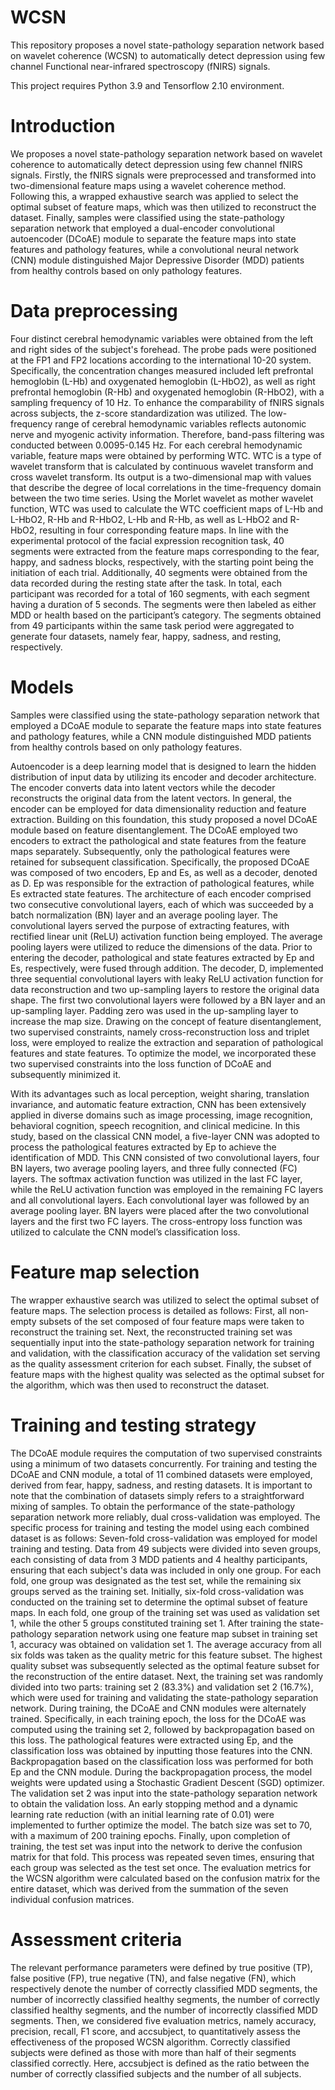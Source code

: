 # WCSN
This repository proposes a novel state-pathology separation network based on wavelet coherence (WCSN) to automatically detect depression using few channel Functional near-infrared spectroscopy (fNIRS) signals.

This project requires Python 3.9 and Tensorflow 2.10 environment.

# Introduction
We proposes a novel state-pathology separation network based on wavelet coherence to automatically detect depression using few channel fNIRS signals. Firstly, the fNIRS signals were preprocessed and transformed into two-dimensional feature maps using a wavelet coherence method. Following this, a wrapped exhaustive search was applied to select the optimal subset of feature maps, which was then utilized to reconstruct the dataset. Finally, samples were classified using the state-pathology separation network that employed a dual-encoder convolutional autoencoder (DCoAE) module to separate the feature maps into state features and pathology features, while a convolutional neural network (CNN) module distinguished Major Depressive Disorder (MDD) patients from healthy controls based on only pathology features.

# Data preprocessing
Four distinct cerebral hemodynamic variables were obtained from the left and right sides of the subject's forehead. The probe pads were positioned at the FP1 and FP2 locations according to the international 10-20 system. Specifically, the concentration changes measured included left prefrontal hemoglobin (L-Hb) and oxygenated hemoglobin (L-HbO2), as well as right prefrontal hemoglobin (R-Hb) and oxygenated hemoglobin (R-HbO2), with a sampling frequency of 10 Hz. To enhance the comparability of fNIRS signals across subjects, the z-score standardization was utilized. The low-frequency range of cerebral hemodynamic variables reflects autonomic nerve and myogenic activity information. Therefore, band-pass filtering was conducted between 0.0095-0.145 Hz.
For each cerebral hemodynamic variable, feature maps were obtained by performing WTC. WTC is a type of wavelet transform that is calculated by continuous wavelet transform and cross wavelet transform. Its output is a two-dimensional map with values that describe the degree of local correlations in the time-frequency domain between the two time series. Using the Morlet wavelet as mother wavelet function, WTC was used to calculate the WTC coefficient maps of L-Hb and L-HbO2, R-Hb and R-HbO2, L-Hb and R-Hb, as well as L-HbO2 and R-HbO2, resulting in four corresponding feature maps.
In line with the experimental protocol of the facial expression recognition task, 40 segments were extracted from the feature maps corresponding to the fear, happy, and sadness blocks, respectively, with the starting point being the initiation of each trial. Additionally, 40 segments were obtained from the data recorded during the resting state after the task. In total, each participant was recorded for a total of 160 segments, with each segment having a duration of 5 seconds. The segments were then labeled as either MDD or health based on the participant’s category. The segments obtained from 49 participants within the same task period were aggregated to generate four datasets, namely fear, happy, sadness, and resting, respectively.

# Models
Samples were classified using the state-pathology separation network that employed a DCoAE module to separate the feature maps into state features and pathology features, while a CNN module distinguished MDD patients from healthy controls based on only pathology features.

Autoencoder is a deep learning model that is designed to learn the hidden distribution of input data by utilizing its encoder and decoder architecture. The encoder converts data into latent vectors while the decoder reconstructs the original data from the latent vectors. In general, the encoder can be employed for data dimensionality reduction and feature extraction. Building on this foundation, this study proposed a novel DCoAE module based on feature disentanglement. The DCoAE employed two encoders to extract the pathological and state features from the feature maps separately. Subsequently, only the pathological features were retained for subsequent classification.
Specifically, the proposed DCoAE was composed of two encoders, Ep and Es, as well as a decoder, denoted as D. Ep was responsible for the extraction of pathological features, while Es extracted state features. The architecture of each encoder comprised two consecutive convolutional layers, each of which was succeeded by a batch normalization (BN) layer and an average pooling layer. The convolutional layers served the purpose of extracting features, with rectified linear unit (ReLU) activation function being employed. The average pooling layers were utilized to reduce the dimensions of the data. Prior to entering the decoder, pathological and state features extracted by Ep and Es, respectively, were fused through addition. The decoder, D, implemented three sequential convolutional layers with leaky ReLU activation function for data reconstruction and two up-sampling layers to restore the original data shape. The first two convolutional layers were followed by a BN layer and an up-sampling layer. Padding zero was used in the up-sampling layer to increase the map size.
Drawing on the concept of feature disentanglement, two supervised constraints, namely cross-reconstruction loss and triplet loss, were employed to realize the extraction and separation of pathological features and state features. To optimize the model, we incorporated these two supervised constraints into the loss function of DCoAE and subsequently minimized it.

With its advantages such as local perception, weight sharing, translation invariance, and automatic feature extraction, CNN has been extensively applied in diverse domains such as image processing, image recognition, behavioral cognition, speech recognition, and clinical medicine. In this study, based on the classical CNN model, a five-layer CNN was adopted to process the pathological features extracted by Ep to achieve the identification of MDD. This CNN consisted of two convolutional layers, four BN layers, two average pooling layers, and three fully connected (FC) layers. The softmax activation function was utilized in the last FC layer, while the ReLU activation function was employed in the remaining FC layers and all convolutional layers. Each convolutional layer was followed by an average pooling layer. BN layers were placed after the two convolutional layers and the first two FC layers. The cross-entropy loss function was utilized to calculate the CNN model’s classification loss.

# Feature map selection
The wrapper exhaustive search was utilized to select the optimal subset of feature maps. The selection process is detailed as follows:
First, all non-empty subsets of the set composed of four feature maps were taken to reconstruct the training set. Next, the reconstructed training set was sequentially input into the state-pathology separation network for training and validation, with the classification accuracy of the validation set serving as the quality assessment criterion for each subset. Finally, the subset of feature maps with the highest quality was selected as the optimal subset for the algorithm, which was then used to reconstruct the dataset.

# Training and testing strategy
The DCoAE module requires the computation of two supervised constraints using a minimum of two datasets concurrently. For training and testing the DCoAE and CNN module, a total of 11 combined datasets were employed, derived from fear, happy, sadness, and resting datasets. It is important to note that the combination of datasets simply refers to a straightforward mixing of samples. To obtain the performance of the state-pathology separation network more reliably, dual cross-validation was employed. The specific process for training and testing the model using each combined dataset is as follows:
Seven-fold cross-validation was employed for model training and testing. Data from 49 subjects were divided into seven groups, each consisting of data from 3 MDD patients and 4 healthy participants, ensuring that each subject's data was included in only one group. For each fold, one group was designated as the test set, while the remaining six groups served as the training set. Initially, six-fold cross-validation was conducted on the training set to determine the optimal subset of feature maps. In each fold, one group of the training set was used as validation set 1, while the other 5 groups constituted training set 1. After training the state-pathology separation network using one feature map subset in training set 1, accuracy was obtained on validation set 1. The average accuracy from all six folds was taken as the quality metric for this feature subset. The highest quality subset was subsequently selected as the optimal feature subset for the reconstruction of the entire dataset. Next, the training set was randomly divided into two parts: training set 2 (83.3%) and validation set 2 (16.7%), which were used for training and validating the state-pathology separation network. During training, the DCoAE and CNN modules were alternately trained. Specifically, in each training epoch, the loss for the DCoAE was computed using the training set 2, followed by backpropagation based on this loss. The pathological features were extracted using Ep, and the classification loss was obtained by inputting those features into the CNN. Backpropagation based on the classification loss was performed for both Ep and the CNN module. During the backpropagation process, the model weights were updated using a Stochastic Gradient Descent (SGD) optimizer. The validation set 2 was input into the state-pathology separation network to obtain the validation loss. An early stopping method and a dynamic learning rate reduction (with an initial learning rate of 0.01) were implemented to further optimize the model. The batch size was set to 70, with a maximum of 200 training epochs. Finally, upon completion of training, the test set was input into the network to derive the confusion matrix for that fold. This process was repeated seven times, ensuring that each group was selected as the test set once. The evaluation metrics for the WCSN algorithm were calculated based on the confusion matrix for the entire dataset, which was derived from the summation of the seven individual confusion matrices.

# Assessment criteria
The relevant performance parameters were defined by true positive (TP), false positive (FP), true negative (TN), and false negative (FN), which respectively denote the number of correctly classified MDD segments, the number of incorrectly classified healthy segments, the number of correctly classified healthy segments, and the number of incorrectly classified MDD segments. Then, we considered five evaluation metrics, namely accuracy, precision, recall, F1 score, and accsubject, to quantitatively assess the effectiveness of the proposed WCSN algorithm. Correctly classified subjects were defined as those with more than half of their segments classified correctly. Here, accsubject is defined as the ratio between the number of correctly classified subjects and the number of all subjects.
